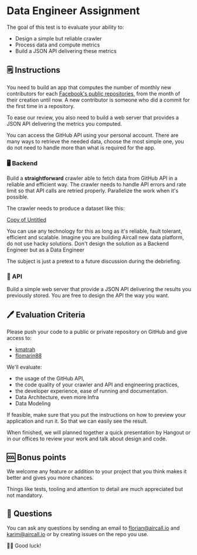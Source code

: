 # Data Engineer Assignment

The goal of this test is to evaluate your ability to:

- Design a simple but reliable crawler
- Process data and compute metrics
- Build a JSON API delivering these metrics

## 🗒 Instructions

You need to build an app that computes the number of monthly new contributors for each [Facebook's public repositories](https://github.com/facebook), from the month of their creation until now.
A new contributor is someone who did a commit for the first time in a repository.

To ease our review, you also need to build a web server that provides a JSON API delivering the metrics you computed.

You can access the GitHub API using your personal account. There are many ways to retrieve the needed data, choose the most simple one, you do not need to handle more than what is required for the app.

### 🖥 Backend

Build a **straightforward** crawler able to fetch data from GitHub API in a reliable and efficient way. The crawler needs to handle API errors and rate limit so that API calls are retried properly. Parallelize the work when it's possible.

The crawler needs to produce a dataset like this:

[Copy of Untitled](https://www.notion.so/56a6ba6075414bb1934936a0a56faa22)

You can use any technology for this as long as it's reliable, fault tolerant, efficient and scalable.
Imagine you are building Aircall new data platform, do not use hacky solutions. Don't design the solution as a Backend Engineer but as a Data Engineer

The subject is just a pretext to a future discussion during the debriefing.

### 📱 API

Build a simple web server that provide a JSON API delivering the results you previously stored. You are free to design the API the way you want.

## 🖊 Evaluation Criteria

Please push your code to a public or private repository on GitHub and give access to:

- [kmatrah](https://github.com/kmatrah/)
- [flomarin88](https://github.com/flomarin88)

We'll evaluate:

- the usage of the GitHub API,
- the code quality of your crawler and API and engineering practices,
- the developer experience, ease of running and documentation.
- Data Architecture, even more Infra
- Data Modeling

If feasible, make sure that you put the instructions on how to preview your application and run it. So that we can easily see the result.

When finished, we will planned together a quick presentation by Hangout or in our offices to review your work and talk about design and code.

## 🆒 Bonus points

We welcome any feature or addition to your project that you think
makes it better and gives you more chances.

Things like tests, tooling and attention to detail are much appreciated but not mandatory.

## 🤔 Questions

You can ask any questions by sending an email to [florian@aircall.io](mailto:florian@aircall.io) and [karim@aircall.io](mailto:karim@aircall.io) or by creating issues on the repo you use.

🙋‍♀️ Good luck!